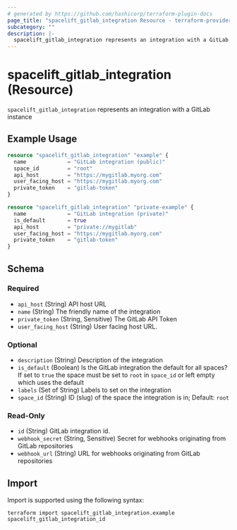 ```yaml
---
# generated by https://github.com/hashicorp/terraform-plugin-docs
page_title: "spacelift_gitlab_integration Resource - terraform-provider-spacelift"
subcategory: ""
description: |-
  spacelift_gitlab_integration represents an integration with a GitLab instance
---
```


# spacelift_gitlab_integration (Resource)

`spacelift_gitlab_integration` represents an integration with a GitLab instance

## Example Usage

```terraform
resource "spacelift_gitlab_integration" "example" {
  name             = "GitLab integration (public)"
  space_id         = "root"
  api_host         = "https://mygitlab.myorg.com"
  user_facing_host = "https://mygitlab.myorg.com"
  private_token    = "gitlab-token"
}

resource "spacelift_gitlab_integration" "private-example" {
  name             = "GitLab integration (private)"
  is_default       = true
  api_host         = "private://mygitlab"
  user_facing_host = "https://mygitlab.myorg.com"
  private_token    = "gitlab-token"
}
```

<!-- schema generated by tfplugindocs -->
## Schema

### Required

- `api_host` (String) API host URL
- `name` (String) The friendly name of the integration
- `private_token` (String, Sensitive) The GitLab API Token
- `user_facing_host` (String) User facing host URL.

### Optional

- `description` (String) Description of the integration
- `is_default` (Boolean) Is the GitLab integration the default for all spaces? If set to `true` the space must be set to `root` in `space_id` or left empty which uses the default
- `labels` (Set of String) Labels to set on the integration
- `space_id` (String) ID (slug) of the space the integration is in; Default: `root`

### Read-Only

- `id` (String) GitLab integration id.
- `webhook_secret` (String, Sensitive) Secret for webhooks originating from GitLab repositories
- `webhook_url` (String) URL for webhooks originating from GitLab repositories

## Import

Import is supported using the following syntax:

```shell
terraform import spacelift_gitlab_integration.example spacelift_gitlab_integration_id
```

